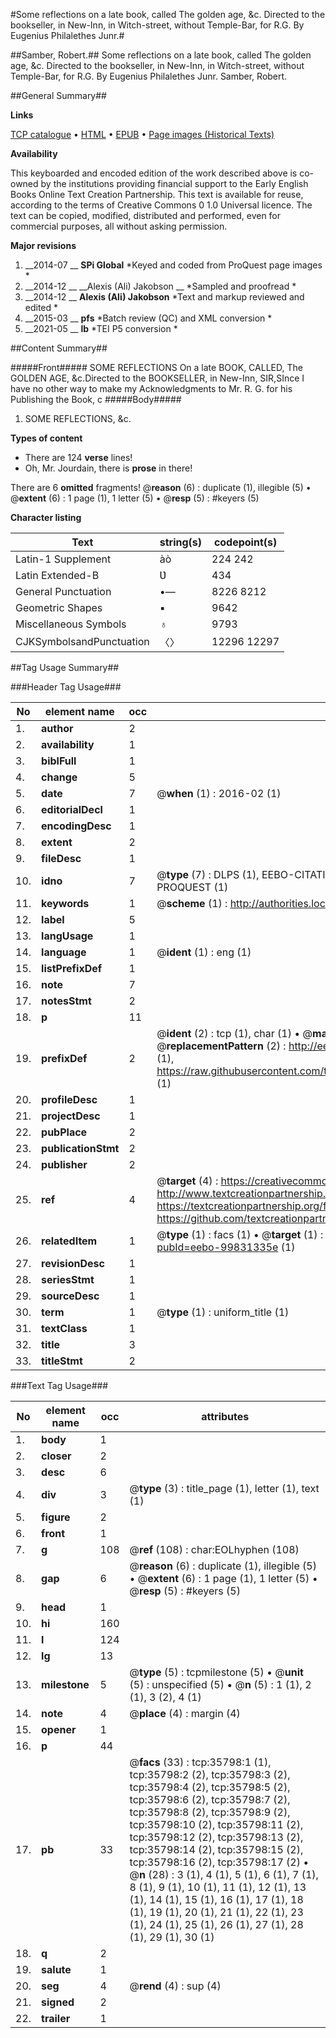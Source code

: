 #Some reflections on a late book, called The golden age, &c. Directed to the bookseller, in New-Inn, in Witch-street, without Temple-Bar, for R.G. By Eugenius Philalethes Junr.#

##Samber, Robert.##
Some reflections on a late book, called The golden age, &c. Directed to the bookseller, in New-Inn, in Witch-street, without Temple-Bar, for R.G. By Eugenius Philalethes Junr.
Samber, Robert.

##General Summary##

**Links**

[TCP catalogue](http://www.ota.ox.ac.uk/tcp/)  • 
[HTML](http://tei.it.ox.ac.uk/tcp/Texts-HTML/free/A61/A61314.html)  • 
[EPUB](http://tei.it.ox.ac.uk/tcp/Texts-EPUB/free/A61/A61314.epub) • 
[Page images (Historical Texts)](https://historicaltexts.jisc.ac.uk/eebo-99831335e)

**Availability**

This keyboarded and encoded edition of the work described above is co-owned by the
    institutions providing financial support to the Early English Books Online Text Creation
    Partnership. This text is available for reuse, according to the terms of  Creative Commons 0 1.0 Universal
    licence. The text can be copied, modified, distributed and performed, even for commercial
    purposes, all without asking permission.

**Major revisions**

1. __2014-07 __ __SPi Global__ *Keyed and coded from ProQuest page images *
1. __2014-12 __ __Alexis (Ali) Jakobson __ *Sampled and proofread *
1. __2014-12 __ __Alexis (Ali) Jakobson__ *Text and markup reviewed and edited *
1. __2015-03 __ __pfs__ *Batch review (QC) and XML conversion *
1. __2021-05 __ __lb__ *TEI P5 conversion *

##Content Summary##

#####Front#####
SOME REFLECTIONS On a late BOOK, CALLED, The GOLDEN AGE, &c.Directed to the BOOKSELLER, in New-Inn, SIR,SInce I have no other way to make my Acknowledgments to Mr. R. G. for his Publishing the Book, c
#####Body#####

1. SOME REFLECTIONS, &c.

**Types of content**

  * There are 124 **verse** lines!
  * Oh, Mr. Jourdain, there is **prose** in there!

There are 6 **omitted** fragments! 
 @__reason__ (6) : duplicate (1), illegible (5)  •  @__extent__ (6) : 1 page (1), 1 letter (5)  •  @__resp__ (5) : #keyers (5)

**Character listing**


|Text|string(s)|codepoint(s)|
|---|---|---|
|Latin-1 Supplement|àò|224 242|
|Latin Extended-B|Ʋ|434|
|General Punctuation|•—|8226 8212|
|Geometric Shapes|▪|9642|
|Miscellaneous Symbols|♁|9793|
|CJKSymbolsandPunctuation|〈〉|12296 12297|

##Tag Usage Summary##

###Header Tag Usage###

|No|element name|occ|attributes|
|---|---|---|---|
|1.|__author__|2||
|2.|__availability__|1||
|3.|__biblFull__|1||
|4.|__change__|5||
|5.|__date__|7| @__when__ (1) : 2016-02 (1)|
|6.|__editorialDecl__|1||
|7.|__encodingDesc__|1||
|8.|__extent__|2||
|9.|__fileDesc__|1||
|10.|__idno__|7| @__type__ (7) : DLPS (1), EEBO-CITATION (1), VID (1), EEBO-PROQUEST (1), STC (2), PROQUEST (1)|
|11.|__keywords__|1| @__scheme__ (1) : http://authorities.loc.gov/ (1)|
|12.|__label__|5||
|13.|__langUsage__|1||
|14.|__language__|1| @__ident__ (1) : eng (1)|
|15.|__listPrefixDef__|1||
|16.|__note__|7||
|17.|__notesStmt__|2||
|18.|__p__|11||
|19.|__prefixDef__|2| @__ident__ (2) : tcp (1), char (1)  •  @__matchPattern__ (2) : ([0-9\-]+):([0-9IVX]+) (1), (.+) (1)  •  @__replacementPattern__ (2) : http://eebo.chadwyck.com/downloadtiff?vid=$1&page=$2 (1), https://raw.githubusercontent.com/textcreationpartnership/Texts/master/tcpchars.xml#$1 (1)|
|20.|__profileDesc__|1||
|21.|__projectDesc__|1||
|22.|__pubPlace__|2||
|23.|__publicationStmt__|2||
|24.|__publisher__|2||
|25.|__ref__|4| @__target__ (4) : https://creativecommons.org/publicdomain/zero/1.0/ (1), http://www.textcreationpartnership.org/docs/. (1), https://textcreationpartnership.org/faq/#faq05 (1), https://github.com/textcreationpartnership (1)|
|26.|__relatedItem__|1| @__type__ (1) : facs (1)  •  @__target__ (1) : https://data.historicaltexts.jisc.ac.uk/view?pubId=eebo-99831335e (1)|
|27.|__revisionDesc__|1||
|28.|__seriesStmt__|1||
|29.|__sourceDesc__|1||
|30.|__term__|1| @__type__ (1) : uniform_title (1)|
|31.|__textClass__|1||
|32.|__title__|3||
|33.|__titleStmt__|2||


###Text Tag Usage###

|No|element name|occ|attributes|
|---|---|---|---|
|1.|__body__|1||
|2.|__closer__|2||
|3.|__desc__|6||
|4.|__div__|3| @__type__ (3) : title_page (1), letter (1), text (1)|
|5.|__figure__|2||
|6.|__front__|1||
|7.|__g__|108| @__ref__ (108) : char:EOLhyphen (108)|
|8.|__gap__|6| @__reason__ (6) : duplicate (1), illegible (5)  •  @__extent__ (6) : 1 page (1), 1 letter (5)  •  @__resp__ (5) : #keyers (5)|
|9.|__head__|1||
|10.|__hi__|160||
|11.|__l__|124||
|12.|__lg__|13||
|13.|__milestone__|5| @__type__ (5) : tcpmilestone (5)  •  @__unit__ (5) : unspecified (5)  •  @__n__ (5) : 1 (1), 2 (1), 3 (2), 4 (1)|
|14.|__note__|4| @__place__ (4) : margin (4)|
|15.|__opener__|1||
|16.|__p__|44||
|17.|__pb__|33| @__facs__ (33) : tcp:35798:1 (1), tcp:35798:2 (2), tcp:35798:3 (2), tcp:35798:4 (2), tcp:35798:5 (2), tcp:35798:6 (2), tcp:35798:7 (2), tcp:35798:8 (2), tcp:35798:9 (2), tcp:35798:10 (2), tcp:35798:11 (2), tcp:35798:12 (2), tcp:35798:13 (2), tcp:35798:14 (2), tcp:35798:15 (2), tcp:35798:16 (2), tcp:35798:17 (2)  •  @__n__ (28) : 3 (1), 4 (1), 5 (1), 6 (1), 7 (1), 8 (1), 9 (1), 10 (1), 11 (1), 12 (1), 13 (1), 14 (1), 15 (1), 16 (1), 17 (1), 18 (1), 19 (1), 20 (1), 21 (1), 22 (1), 23 (1), 24 (1), 25 (1), 26 (1), 27 (1), 28 (1), 29 (1), 30 (1)|
|18.|__q__|2||
|19.|__salute__|1||
|20.|__seg__|4| @__rend__ (4) : sup (4)|
|21.|__signed__|2||
|22.|__trailer__|1||
